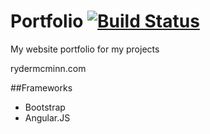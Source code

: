 Portfolio [![Build Status](https://travis-ci.org/rmcminn/Portfolio.svg?branch=master)](https://travis-ci.org/rmcminn/Portfolio)
=========

My website portfolio for my projects

rydermcminn.com

##Frameworks
- Bootstrap
- Angular.JS
